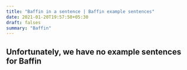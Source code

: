 ```yaml
---
title: "Baffin in a sentence | Baffin example sentences"
date: 2021-01-20T19:57:50+05:30
draft: falses
summary: "Baffin"
---
```

## Unfortunately, we have no example sentences for Baffin                 
